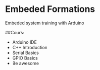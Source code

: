 # Embeded Formations
Embeded system training with Arduino

##Cours:
- Arduino IDE
- C++ Introduction
- Serial Basics
- GPIO Basics
- Be awesome
